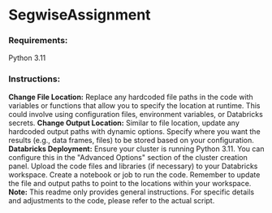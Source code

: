 # SegwiseAssignment

### Requirements:
Python 3.11

### Instructions:

**Change File Location:** Replace any hardcoded file paths in the code with variables or functions that allow you to specify the location at runtime. This could involve using configuration files, environment variables, or Databricks secrets.
**Change Output Location:** Similar to file location, update any hardcoded output paths with dynamic options. Specify where you want the results (e.g., data frames, files) to be stored based on your configuration.
**Databricks Deployment:**
Ensure your cluster is running Python 3.11. You can configure this in the "Advanced Options" section of the cluster creation panel.
Upload the code files and libraries (if necessary) to your Databricks workspace.
Create a notebook or job to run the code. Remember to update the file and output paths to point to the locations within your workspace.
**Note:** This readme only provides general instructions. For specific details and adjustments to the code, please refer to the actual script.
